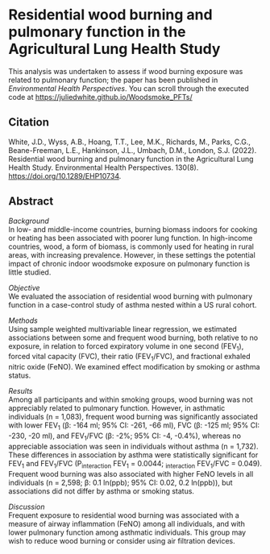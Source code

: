 # Residential wood burning and pulmonary function in the Agricultural Lung Health Study
This analysis was undertaken to assess if wood burning exposure was related to 
pulmonary function; the paper has been published in *Environmental Health Perspectives*.
You can scroll through the executed code at https://juliedwhite.github.io/Woodsmoke_PFTs/

## Citation
White, J.D., Wyss, A.B., Hoang, T.T., Lee, M.K., Richards, M., Parks, C.G., 
Beane-Freeman, L.E., Hankinson, J.L., Umbach, D.M., London, S.J. (2022). 
Residential wood burning and pulmonary function in the Agricultural Lung Health Study. 
Environmental Health Perspectives. 130(8). https://doi.org/10.1289/EHP10734. 

## Abstract
*Background*  
In low- and middle-income countries, burning biomass indoors for cooking or 
heating has been associated with poorer lung function. In high-income countries, 
wood, a form of biomass, is commonly used for heating in rural areas, with 
increasing prevalence. However, in these settings the potential impact of chronic 
indoor woodsmoke exposure on pulmonary function is little studied.

*Objective*  
We evaluated the association of residential wood burning with pulmonary function 
in a case-control study of asthma nested within a US rural cohort. 

*Methods*  
Using sample weighted multivariable linear regression, we estimated associations 
between some and frequent wood burning, both relative to no exposure, in 
relation to forced expiratory volume in one second (FEV<sub>1</sub>), forced 
vital capacity (FVC), their ratio (FEV<sub>1</sub>/FVC), and fractional exhaled 
nitric oxide (FeNO). We examined effect modification by smoking or asthma status. 

*Results*  
Among all participants and within smoking groups, wood burning was not appreciably 
related to pulmonary function. However, in asthmatic individuals (n = 1,083), 
frequent wood burning was significantly associated with lower FEV<sub>1</sub> 
(β: -164 ml; 95% CI: -261, -66 ml), FVC (β: -125 ml; 95% CI: -230, -20 ml), 
and FEV<sub>1</sub>/FVC (β: -2%; 95% CI: -4, -0.4%), whereas no appreciable 
association was seen in individuals without asthma (n = 1,732).  These 
differences in association by asthma were statistically significant for 
FEV<sub>1</sub> and FEV<sub>1</sub>/FVC (P<sub>interaction</sub> FEV<sub>1</sub> = 0.0044; 
<sub>interaction</sub> FEV<sub>1</sub>/FVC = 0.049). Frequent wood burning was also 
associated with higher FeNO levels in all individuals (n = 2,598; β: 0.1 ln(ppb); 
95% CI: 0.02, 0.2 ln(ppb)), but associations did not differ by asthma or smoking 
status.  

*Discussion*  
Frequent exposure to residential wood burning was associated with a measure of 
airway inflammation (FeNO) among all individuals, and with lower pulmonary 
function among asthmatic individuals. This group may wish to reduce wood burning 
or consider using air filtration devices. 
